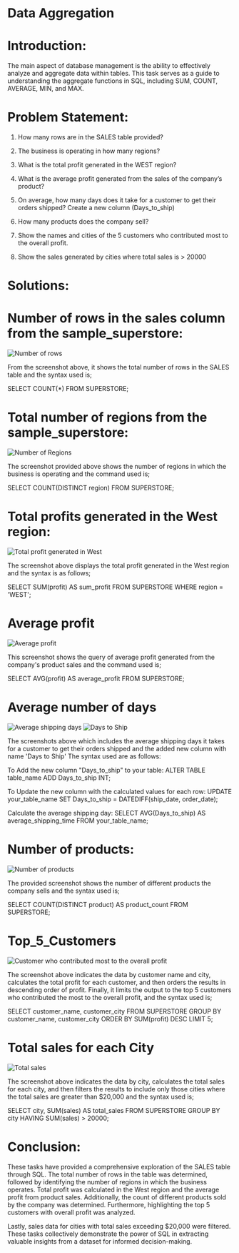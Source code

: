 # Data Aggregation
# Introduction:
The main aspect of database management is the ability to effectively analyze and aggregate data within tables. This task serves as a guide to understanding the aggregate functions in SQL, including SUM, COUNT, AVERAGE, MIN, and MAX.

# Problem Statement:

1. How many rows are in the SALES table provided?

2. The business is operating in how many regions?

3. What is the total profit generated in the WEST region?

4. What is the average profit generated from the sales of the company’s product?

5. On average, how many days does it take for a customer to get their orders shipped? Create a new column (Days_to_ship)

6. How many products does the company sell?

7. Show the names and cities of the 5 customers who contributed most to the overall profit.

8. Show the sales generated by cities where total sales is > 20000

# Solutions:

# Number of rows in the sales column from the sample_superstore:


![Number of rows](https://github.com/alwaysgladys/MySQL-TASK4/assets/144185133/1e90a9ba-9d05-4c8b-a7bd-97e530ec4506)


From the screenshot above, it shows the total number of rows in the SALES table and the syntax used is;

SELECT COUNT(*) FROM SUPERSTORE;

# Total number of regions from the sample_superstore:


![Number of Regions](https://github.com/alwaysgladys/MySQL-TASK4/assets/144185133/5df0db9f-f008-4c4e-817d-9cb9a2b578dd)

The screenshot provided above shows the number of regions in which the business is operating and the command used is;

SELECT COUNT(DISTINCT region) FROM SUPERSTORE;

# Total profits generated in the West region:


![Total profit generated in West](https://github.com/alwaysgladys/MySQL-TASK4/assets/144185133/4a4bb7d3-5ed8-4ede-a218-59b45717960f)

The screenshot above displays the total profit generated in the West region and the syntax is as follows;

SELECT SUM(profit) AS sum_profit FROM SUPERSTORE WHERE region = 'WEST';

# Average profit


![Average profit](https://github.com/alwaysgladys/MySQL-TASK4/assets/144185133/4b41d53c-c16d-4262-973a-986c728595c5)

This screenshot shows the query of average profit generated from the company's product sales and the command used is;

SELECT AVG(profit) AS average_profit FROM SUPERSTORE;

# Average number of days

![Average shipping days](https://github.com/alwaysgladys/MySQL-TASK4/assets/144185133/947f1608-8744-491a-b6d5-0d7b7b8735a6)
![Days to Ship](https://github.com/alwaysgladys/MySQL-TASK4/assets/144185133/709f89a4-95b6-4caa-b2d6-f4d39e5d0083)

The screenshots above which includes the average shipping days it takes for a customer to get their orders shipped and the added new column with name 'Days to Ship'
The syntax used are as follows:

To Add the new column "Days_to_ship" to your table:
ALTER TABLE table_name ADD Days_to_ship INT;

To Update the new column with the calculated values for each row:
UPDATE your_table_name SET Days_to_ship = DATEDIFF(ship_date, order_date);

Calculate the average shipping day:
SELECT AVG(Days_to_ship) AS average_shipping_time FROM your_table_name;

# Number of products:


![Number of products](https://github.com/alwaysgladys/MySQL-TASK4/assets/144185133/ba94d771-a4f7-447d-82fb-f6eb866be6a3)


The provided screenshot shows the number of different products the company sells and the syntax used is;

SELECT COUNT(DISTINCT product) AS product_count FROM SUPERSTORE;

# Top_5_Customers

![Customer who contributed most to the overall profit](https://github.com/alwaysgladys/MySQL-TASK4/assets/144185133/12fdab77-2b49-4df3-a8d6-5b5ad3cba789)

The screenshot above indicates the data by customer name and city, calculates the total profit for each customer, and then orders the results in descending order of profit. Finally, it limits the output to the top 5 customers who contributed the most to the overall profit, and the syntax used is;

SELECT customer_name, customer_city FROM SUPERSTORE
GROUP BY customer_name, customer_city ORDER BY SUM(profit) DESC 
LIMIT 5;

# Total sales for each City

![Total sales](https://github.com/alwaysgladys/MySQL-TASK4/assets/144185133/5d628d16-e380-4bdb-9020-fe3bef4b2d08)


The screenshot above indicates the data by city, calculates the total sales for each city, and then filters the results to include only those cities where the total sales are greater than $20,000 and the syntax used is;

SELECT city, SUM(sales) AS total_sales FROM SUPERSTORE
GROUP BY city HAVING SUM(sales) > 20000;

# Conclusion:
These tasks have provided a comprehensive exploration of the SALES table through SQL. The total number of rows in the table was determined, followed by identifying the number of regions in which the business operates. Total profit was calculated in the West region and the average profit from product sales. Additionally, the count of different products sold by the company was determined.
Furthermore, highlighting the top 5 customers with overall profit was analyzed.

Lastly, sales data for cities with total sales exceeding $20,000 were filtered. These tasks collectively demonstrate the power of SQL in extracting valuable insights from a dataset for informed decision-making.
